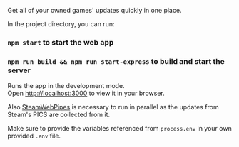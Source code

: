 Get all of your owned games' updates quickly in one place.

In the project directory, you can run:

### `npm start` to start the web app

### `npm run build && npm run start-express` to build and start the server

Runs the app in the development mode.\
Open [http://localhost:3000](http://localhost:3000) to view it in your browser.

Also [SteamWebPipes](https://github.com/xPaw/SteamWebPipes) is necessary to run in parallel as the updates from Steam's PICS are collected from it.

Make sure to provide the variables referenced from `process.env` in your own provided `.env` file.
